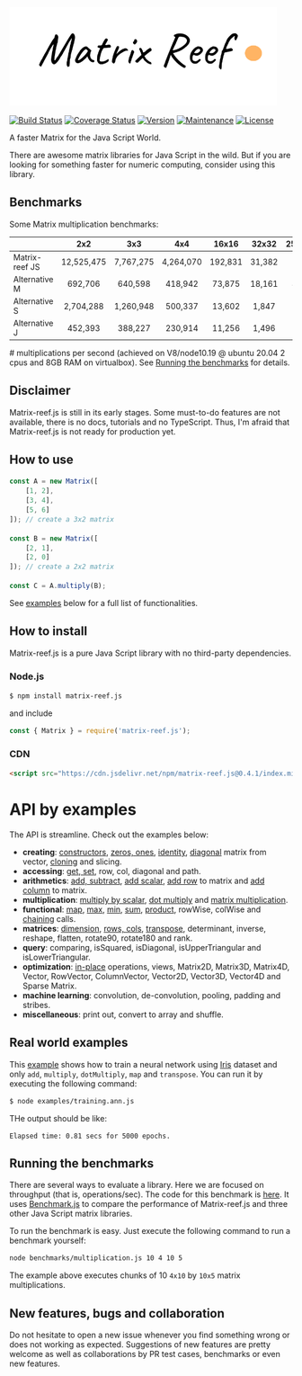 <img src="https://github.com/doleron/matrix-reef.js/blob/master/images/matrix-reef.js-logo.png?raw=true" height="175">

[![Build Status](https://travis-ci.com/doleron/matrix-reef.js.svg?branch=master)](https://travis-ci.com/doleron/matrix-reef.js)
[![Coverage Status](https://coveralls.io/repos/github/doleron/matrix-reef.js/badge.svg?branch=master&service=github)](https://coveralls.io/github/doleron/matrix-reef.js?branch=master)
[![Version](https://img.shields.io/npm/v/matrix-reef.js.svg)](https://www.npmjs.com/package/matrix-reef.js)
[![Maintenance](https://img.shields.io/maintenance/yes/2020.svg)](https://github.com/doleron/matrix-reef.js/graphs/commit-activity)
[![License](https://img.shields.io/github/license/doleron/matrix-reef.js.svg)](https://github.com/doleron/matrix-reef.js/blob/master/LICENSE)

A faster Matrix for the Java Script World.

There are awesome matrix libraries for Java Script in the wild.
But if you are looking for something faster for numeric computing, consider using this library.

## Benchmarks

Some Matrix multiplication benchmarks:

|                |     2x2    |    3x3    |    4x4    |  16x16  |  32x32 | 256x256 | 512x512 | 1024x1024 |
|----------------|:----------:|:---------:|:---------:|:-------:|:------:|:-------:|:-------:|:---------:|
| Matrix-reef JS | 12,525,475 | 7,767,275 | 4,264,070 | 192,831 | 31,382 |   95.34 |   10.25 |      1.73 |
| Alternative M  |    692,706 |   640,598 |   418,942 |  73,875 | 18,161 |   45.08 |    5.40 |      0.69 |
| Alternative S  |  2,704,288 | 1,260,948 |   500,337 |  13,602 |  1,847 |    3.81 |    0.33 |      0.04 |
| Alternative J  |    452,393 |   388,227 |   230,914 |  11,256 |  1,496 |    2.84 |    0.27 |      0.01 |

\# multiplications per second (achieved on V8/node10.19 @ ubuntu 20.04 2 cpus and 8GB RAM on virtualbox). See [Running the benchmarks](#Running-the-benchmarks) for details.

## Disclaimer
Matrix-reef.js is still in its early stages. Some must-to-do features are not available, there is no docs, tutorials and no TypeScript. Thus, I'm afraid that Matrix-reef.js is not ready for production yet.

## How to use

```javascript
const A = new Matrix([
    [1, 2], 
    [3, 4], 
    [5, 6]
]); // create a 3x2 matrix

const B = new Matrix([
    [2, 1], 
    [2, 0]
]); // create a 2x2 matrix

const C = A.multiply(B);
```
See [examples](#API-by-examples) below for a full list of functionalities.

## How to install

Matrix-reef.js is a pure Java Script library with no third-party dependencies. 

### Node.js
```bash
$ npm install matrix-reef.js
```
and include
```javascript
const { Matrix } = require('matrix-reef.js');
```
### CDN
```html
<script src="https://cdn.jsdelivr.net/npm/matrix-reef.js@0.4.1/index.min.js"></script>
```
# API by examples
The API is streamline. Check out the examples below:

- **creating**: [constructors](examples/creational.md#constructors), [zeros, ones](examples/creational.md#zeros-and-ones), [identity](examples/creational.md#identity-aka-eye), [diagonal](examples/creational.md#diagonal) matrix from vector, [cloning](examples/creational.md#clone) and slicing.
- **accessing**: [get, set](examples/accessing.md#constructors), row, col, diagonal and path.
- **arithmetics**: [add, subtract](examples/arithmetics.md#get-and-set), [add scalar](examples/arithmetics.md#adding-scalar-to-matrix), [add row](examples/arithmetics.md#adding-row-or-column-to-matrix) to matrix and [add column](examples/arithmetics.md#adding-row-or-column-to-matrix) to matrix.
- **multiplication**: [multiply by scalar](multiplication.md#multiply-by-scalar), [dot multiply](multiplication.md#dot-multiplication) and [matrix multiplication](multiplication.md#matrix-multiplication).
- **functional**: [map](examples/functional.md#map), [max](examples/functional.md#max), [min](examples/functional.md#min), [sum](examples/functional.md#sum), [product](examples/functional.md#product), rowWise, colWise and [chaining](examples/functional.md#chaining) calls.
- **matrices**: [dimension](examples/matrices.md#dimension), [rows, cols](examples/matrices.md#rows-and-cols), [transpose](examples/matrices.md#transpose), determinant, inverse, reshape, flatten, rotate90, rotate180 and rank.
- **query**: comparing, isSquared, isDiagonal, isUpperTriangular and isLowerTriangular.
- **optimization**: [in-place](examples/optimization.md#dimension) operations, views, Matrix2D, Matrix3D, Matrix4D, Vector, RowVector, ColumnVector, Vector2D, Vector3D, Vector4D and Sparse Matrix.
- **machine learning**: convolution, de-convolution, pooling, padding and stribes.
- **miscellaneous**: print out, convert to array and shuffle.

## Real world examples

This [example](examples/ann/training.ann.js) shows how to train a neural network using [Iris](https://archive.ics.uci.edu/ml/datasets/iris) dataset and only `add`, `multiply`, `dotMultiply`, `map` and `transpose`. You can run it by executing the following command:

```bash
$ node examples/training.ann.js 
```
THe output should be like:
```
Elapsed time: 0.81 secs for 5000 epochs.
```
## Running the benchmarks

There are several ways to evaluate a library. Here we are focused on throughput (that is, operations/sec). The code for this benchmark is [here](blob/master/benchmarks/multiplication.js). It uses <a href="https://github.com/bestiejs/benchmark.js" target="_blank">Benchmark.js</a> to compare the performance of Matrix-reef.js and three other Java Script matrix libraries.

To run the benchmark is easy. Just execute the following command to run a benchmark yourself:
```bash
node benchmarks/multiplication.js 10 4 10 5
```
The example above executes chunks of 10 `4x10` by `10x5` matrix multiplications.

## New features, bugs and collaboration
Do not hesitate to open a new issue whenever you find something wrong or does not working as expected. Suggestions of new features are pretty welcome as well as collaborations by PR test cases, benchmarks or even new features.